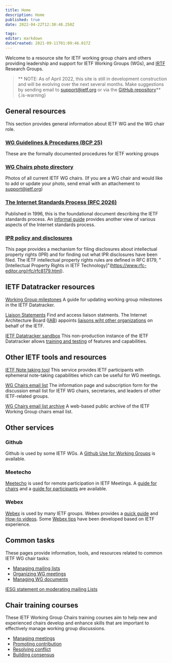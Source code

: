 ```yaml
---
title: Home
description: Home
published: true
date: 2022-04-22T12:30:48.250Z

tags: 
editor: markdown
dateCreated: 2021-09-11T01:09:46.017Z
---
```


Welcome to a resource site for IETF working group chairs and others providing leadership and support for IETF Working Groups (WGs), and [IRTF](https://www.irtf.org) Research Groups.

> ** NOTE: As of April 2022, this site is still in development construction and will be evolving over the next several months. Make suggestions by sending email to [support@ietf.org](mailto:support@ietf.org) or via the [GitHub repository](https://github.com/ietf-chairs/chairs.ietf.org)**
{.is-warning}

## General resources
This section provides general information about IETF WG and the WG chair role.

### [WG Guidelines & Procedures (BCP 25)](https://www.rfc-editor.org/info/bcp25)
These are the formally documented procedures for IETF working groups

### [WG Chairs photo directory](https://datatracker.ietf.org/wg/photos/)
Photos of all current IETF WG chairs. (If you are a WG chair and would like to add or update your photo, send email with an attachement to support@ietf.org)

### [The Internet Standards Process (RFC 2026)](https://www.rfc-editor.org/rfc/rfc2026.html) 
Published in 1996, this is the foundational document describing the IETF standards process. An [informal guide](https://www.ietf.org/standards/process/informal/) provides another view of various aspects of the Internet standards process.

### [IPR policy and disclosures](https://datatracker.ietf.org/ipr/about/)
This page provides a mechanism for filing disclosures about intellectual property rights (IPR) and for finding out what IPR disclosures have been filed. The IETF intellectual property rights rules are defined in RFC 8179, "[Intellectual Property Rights in IETF Technology]"(https://www.rfc-editor.org/rfc/rfc8179.html).

## IETF Datatracker resources
[Working Group milestones](working-group-milestones/)
A guide for updating working group milestones in the IETF Datatracker.

[Liaison Statements](https://datatracker.ietf.org/liaison/)
Find and access liaison statments. The Internet Architecture Board ([IAB](https://www.iab.org)) appoints [liaisons wiht other organizations](https://www.ietf.org/about/liaisons/) on behalf of the IETF.

[IETF Datatracker sandbox](https://sandbox.ietf.org) 
This non-production instance of the IETF Datatracker allows [training and testing](datatracker-sandbox) of features and capabilities.

## Other IETF tools and resources
[IETF Note taking tool](https://notes.ietf.org)
This service provides IETF participants with ephemeral note-taking capabilities which can be useful for WG meetings.

[WG Chairs email list](https://www.ietf.org/mailman/listinfo/wgchairs)
The information page and subscription form for the discussion email list for IETF WG chairs, secretaries, and leaders of other IETF-related groups.

[WG Chairs email list archive](https://mailarchive.ietf.org/arch/browse/wgchairs/)
A web-based public archive of the IETF Working Group chairs email list.

## Other services
### Github
Github is used by some IETF WGs. A [Github Use for Working Groups](github) is available.

### Meetecho 
[Meetecho](https://www.meetecho.com/en/) is used for remote participation in IETF Meetings. A [guide for chairs](https://www.ietf.org/how/meetings/technology/meetecho-guide-chairs/) and a [guide for participants](https://www.ietf.org/how/meetings/technology/meetecho-guide-chairs/) are available.

### Webex 
[Webex](https://www.webex.com) is used by many IETF groups. Webex provides a [quick guide](https://help.webex.com/en-US/article/nhww3xz/Host-a-Webex-Meeting-or-Event---Quick-Reference-Tasks) and [How-to videos](https://www.youtube.com/playlist?list=PL_YnWo4XhzTfhkcwB6M1a-wJ9dTlz58yz). Some [Webex tips](webex-tips) have been developed based on IETF experience.

## Common tasks
These pages provide information, tools, and resources related to common IETF WG chair tasks:

- [Managing mailing lists](mailing-lists)
- [Organizing WG meetings](meetings)
- [Managing WG documents](/documents)

[IESG statement on moderating mailing Lists](https://www.ietf.org/about/groups/iesg/statements/mailing-lists-moderation/)


## Chair training courses
These IETF Working Group Chairs training courses aim to help new and experienced chairs develop and enhance skills that are important to effectively manage working group discussions.

+ [Managing meetings](/managing-meetings)
+ [Promoting contribution](/promoting-contribution)
+ [Resolving conflict](/resolving-conflict)
+ [Building consensus](building-consensus)
